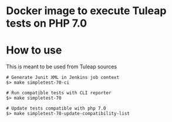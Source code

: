 Docker image to execute Tuleap tests on PHP 7.0
===============================================

How to use
==========

This is meant to be used from Tuleap sources

    # Generate Junit XML in Jenkins job context
    $> make simpletest-70-ci

    # Run compatible tests with CLI reporter
    $> make simpletest-70

    # Update tests compatible with php 7.0
    $> make simpletest-70-update-compatibility-list
